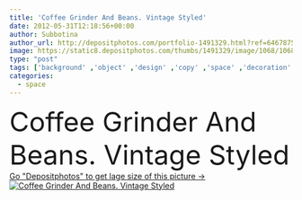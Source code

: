 ```yaml
---
title: 'Coffee Grinder And Beans. Vintage Styled'
date: 2012-05-31T12:18:56+00:00
author: Subbotina
author_url: http://depositphotos.com/portfolio-1491329.html?ref=64678756
image: https://static8.depositphotos.com/thumbs/1491329/image/1068/10686908/api_thumb_450.jpg?forcejpeg=true
type: "post"
tags: ['background' ,'object' ,'design' ,'copy' ,'space' ,'decoration' ,'closeup' ,'shop' ,'art' ,'texture' ,'up' ,'close' ,'life' ,'natural' ,'brown' ,'food' ,'wooden' ,'breakfast' ,'Menu' ,'black' ,'coffee' ,'bean' ,'roasted' ,'caffeine' ,'dark' ,'espresso' ,'drink' ,'style' ,'border' ,'old' ,'retro' ,'rustic' ,'vintage' ,'smoke' ,'wall' ,'interior' ,'traditional' ,'cafe' ,'still' ,'textile' ,'shabby' ,'taste' ,'aroma' ,'fabric' ,'beam' ,'styled' ,'fiber' ,'grind' ,'grinder' ,'burlap' ]
categories: 
  - space
---
```

<div aling="center">
            <font size="60"> Coffee Grinder And Beans. Vintage Styled</font>   
</div>
<div>
    <a href='https://depositphotos.com/10686908/stock-photo-coffee-grinder-and-beans-vintage.html?ref=64678756' target=_blank > Go "Depositphotos" to get lage size of this picture ->
        <img href='https://depositphotos.com/10686908/stock-photo-coffee-grinder-and-beans-vintage.html?ref=64678756' src='https://static8.depositphotos.com/1491329/1068/i/950/depositphotos_10686908-stock-photo-coffee-grinder-and-beans-vintage.jpg?forcejpeg=true' alt='Coffee Grinder And Beans. Vintage Styled' >
    </a>
</div>

